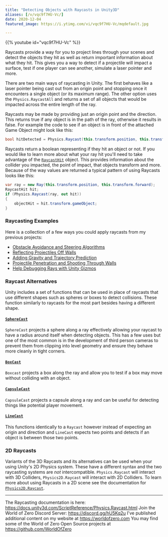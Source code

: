 ```yaml
---
title: "Detecting Objects with Raycasts in Unity3D"
aliases: [/v/vqc9f7HU-Vc/]
date: 2020-12-04
featured_image: https://i.ytimg.com/vi/vqc9f7HU-Vc/mqdefault.jpg

---
```


{{% youtube id="vqc9f7HU-Vc" %}}

Raycasts provide a way for you to project lines through your scenes and detect the objects they hit as well as return important information about what they hit. This gives you a way to detect if a projectile will impact a surface, test if one player can see another, simulate a laser pointer and more.

There are two main ways of raycasting in Unity. The first behaves like a laser pointer being cast out from an origin point and stopping once it encounters a single object (or its maximum range). The other option uses the `Physics.RaycastAll` and returns a set of all objects that would be impacted across the entire length of the ray.

Raycasts may be made by providing just an origin point and the direction. This returns true if any object is in the path of the ray, otherwise it results in false. For example the code to see if an object is in front of the attached Game Object might look like this:

```csharp
bool hitDetected = Physics.Raycast(this.transform.position, this.transform.forward);
```

Raycasts return a boolean representing if they hit an object or not. If you would like to learn more about what your ray hit you'll need to take advantage of the [`RaycastHit`](https://docs.unity3d.com/ScriptReference/RaycastHit.html) object. This provides information about the collider you impacted, the point of impact, that objects transform and more. Because of the way values are returned a typical pattern of using Raycasts looks like this:

```csharp
var ray = new Ray(this.transform.position, this.transform.forward);
RaycastHit hit;
if (Physics.Raycast(ray, out hit))
{
    objectHit = hit.transform.gameObject;
}
```

### Raycasting Examples

Here is a collection of a few ways you could apply raycasts from my previous projects:

* [Obstacle Avoidance and Steering Algorithms](https://youtu.be/SVazwHyfB7g)
* [Reflecting Projectiles Off Walls](https://youtu.be/GttdLYKEJAM)
* [Adding Gravity and Trajectory Prediction](https://youtu.be/d7pwmO6IS2I)
* [Projectile Penetration and Shooting Through Walls](https://youtu.be/RIru7m73HZA)
* [Help Debugging Rays with Unity Gizmos](https://www.youtube.com/watch?v=USwrSUpIgLI)

### Raycast Alternatives

Unity includes a set of functions that can be used in place of raycasts that use different shapes such as spheres or boxes to detect collisions. These function similarly to raycasts for the most part besides having a different shape.

#### [`SphereCast`](https://docs.unity3d.com/ScriptReference/Physics.SphereCast.html)
`SphereCast` projects a sphere along a ray effectively allowing your raycast to have a radius around itself when detecting objects. This has a few uses but one of the most common is in the development of third person cameras to prevent them from clipping into level geometry and ensure they behave more cleanly in tight corners.

#### [`BoxCast`](https://docs.unity3d.com/ScriptReference/Physics.BoxCast.html)
`Boxcast` projects a box along the ray and allow you to test if a box may move without colliding with an object.

#### [`CapsuleCast`](https://docs.unity3d.com/ScriptReference/Physics.CapsuleCast.html)
`CapsuleCast` projects a capsule along a ray and can be useful for detecting things like potential player movement.

#### [`LineCast`](https://docs.unity3d.com/ScriptReference/Physics.Linecast.html)
This functions identically to a `Raycast` however instead of expecting an origin and direction and `LineCast` expects two points and detects if an object is between those two points.

### 2D Raycasts

Variants of the 3D Raycasts and its alternatives can be used when your using Unity's 2D Physics system. These have a different syntax and the two raycasting systems are *not* intercompatible. `Physics.Raycast` will interact with 3D Colliders, `Physics2D.Raycast` will interact with 2D Colliders. To learn more about using Raycasts in a 2D scene see the documentation for [`Physics2D.Raycast`](https://docs.unity3d.com/ScriptReference/Physics2D.Raycast.html).

***

The Raycasting documentation is here: https://docs.unity3d.com/ScriptReference/Physics.Raycast.html
Join the World of Zero Discord Server: https://discord.gg/hU5Kq2u
I've published additional content on my website at https://worldofzero.com
You may find some of the World of Zero Open Source projects at https://github.com/WorldOfZero